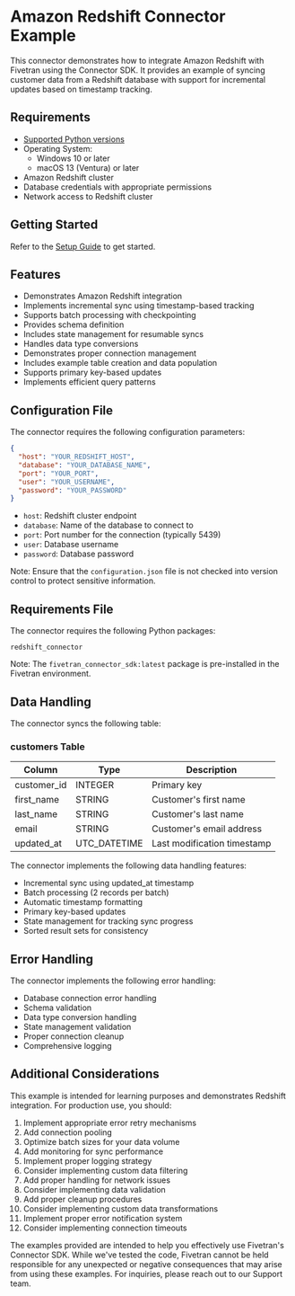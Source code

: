 # Amazon Redshift Connector Example

This connector demonstrates how to integrate Amazon Redshift with Fivetran using the Connector SDK. It provides an example of syncing customer data from a Redshift database with support for incremental updates based on timestamp tracking.

## Requirements

* [Supported Python versions](https://github.com/fivetran/fivetran_connector_sdk/blob/main/README.md#requirements)   
* Operating System:  
  * Windows 10 or later  
  * macOS 13 (Ventura) or later
* Amazon Redshift cluster
* Database credentials with appropriate permissions
* Network access to Redshift cluster

## Getting Started

Refer to the [Setup Guide](https://fivetran.com/docs/connectors/connector-sdk/setup-guide) to get started.

## Features

* Demonstrates Amazon Redshift integration
* Implements incremental sync using timestamp-based tracking
* Supports batch processing with checkpointing
* Provides schema definition
* Includes state management for resumable syncs
* Handles data type conversions
* Demonstrates proper connection management
* Includes example table creation and data population
* Supports primary key-based updates
* Implements efficient query patterns

## Configuration File

The connector requires the following configuration parameters:

```json
{
  "host": "YOUR_REDSHIFT_HOST",
  "database": "YOUR_DATABASE_NAME",
  "port": "YOUR_PORT",
  "user": "YOUR_USERNAME",
  "password": "YOUR_PASSWORD"
}
```

* `host`: Redshift cluster endpoint
* `database`: Name of the database to connect to
* `port`: Port number for the connection (typically 5439)
* `user`: Database username
* `password`: Database password

Note: Ensure that the `configuration.json` file is not checked into version control to protect sensitive information.

## Requirements File

The connector requires the following Python packages:

```
redshift_connector
```

Note: The `fivetran_connector_sdk:latest` package is pre-installed in the Fivetran environment.

## Data Handling

The connector syncs the following table:

### customers Table
| Column       | Type         | Description                    |
|-------------|--------------|--------------------------------|
| customer_id | INTEGER      | Primary key                    |
| first_name  | STRING       | Customer's first name          |
| last_name   | STRING       | Customer's last name           |
| email       | STRING       | Customer's email address       |
| updated_at  | UTC_DATETIME | Last modification timestamp    |

The connector implements the following data handling features:
* Incremental sync using updated_at timestamp
* Batch processing (2 records per batch)
* Automatic timestamp formatting
* Primary key-based updates
* State management for tracking sync progress
* Sorted result sets for consistency

## Error Handling

The connector implements the following error handling:
* Database connection error handling
* Schema validation
* Data type conversion handling
* State management validation
* Proper connection cleanup
* Comprehensive logging

## Additional Considerations

This example is intended for learning purposes and demonstrates Redshift integration. For production use, you should:

1. Implement appropriate error retry mechanisms
2. Add connection pooling
3. Optimize batch sizes for your data volume
4. Add monitoring for sync performance
5. Implement proper logging strategy
6. Consider implementing custom data filtering
7. Add proper handling for network issues
8. Consider implementing data validation
9. Add proper cleanup procedures
10. Consider implementing custom data transformations
11. Implement proper error notification system
12. Consider implementing connection timeouts

The examples provided are intended to help you effectively use Fivetran's Connector SDK. While we've tested the code, Fivetran cannot be held responsible for any unexpected or negative consequences that may arise from using these examples. For inquiries, please reach out to our Support team. 